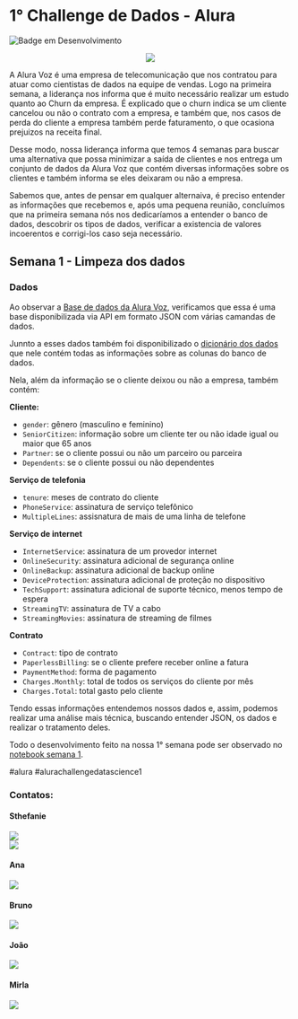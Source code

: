 # 1° Challenge de Dados -  Alura
![Badge em Desenvolvimento](http://img.shields.io/static/v1?label=STATUS&message=EM%20DESENVOLVIMENTO&color=GREEN&style=for-the-badge)

<center>
  <img src="https://i.imgur.com/jn7km8o.png">
</center>

A Alura Voz é uma empresa de telecomunicação que nos contratou para atuar como cientistas de dados na equipe de vendas. Logo na primeira semana, a liderança nos informa que é muito necessário realizar um estudo quanto ao Churn da empresa. É explicado que o churn indica se um cliente cancelou ou não o contrato com a empresa, e também que, nos casos de perda do cliente a empresa também perde faturamento, o que ocasiona prejuizos na receita final.

Desse modo, nossa liderança informa que temos 4 semanas para buscar uma alternativa que possa minimizar a saída de clientes e nos entrega um conjunto de dados da Alura Voz que contém diversas informações sobre os clientes e também informa se eles deixaram ou não a empresa.

Sabemos que, antes de pensar em qualquer alternaiva, é preciso entender as informações que recebemos e, após uma pequena reunião, concluímos que na primeira semana nós nos dedicaríamos a entender o banco de dados, descobrir os tipos de dados, verificar a existencia de valores incoerentos e corrigi-los caso seja necessário.

## Semana 1 - Limpeza dos dados

### Dados

Ao observar a [Base de dados da Alura Voz](https://github.com/sthemonica/alura-voz/blob/main/Dados/Telco-Customer-Churn.json), verificamos que essa é uma base disponibilizada via API em formato JSON com várias camandas de dados.

Junnto a esses dados também foi disponibilizado o [dicionário dos dados](https://github.com/sthemonica/alura-voz/blob/main/dicionario.md) que nele contém todas as informações sobre as colunas do banco de dados.

Nela, além da informação se o cliente deixou ou não a empresa, também contém:

<b>Cliente:</b>
 
* `gender`: gênero (masculino e feminino)
* `SeniorCitizen`: informação sobre um cliente ter ou não idade igual ou maior que 65 anos
* `Partner`: se o cliente possui ou não um parceiro ou parceira
* `Dependents`: se o cliente possui ou não dependentes

<b>Serviço de telefonia</b>


 * `tenure`: meses de contrato do cliente
 * `PhoneService`: assinatura de serviço telefônico
 * `MultipleLines`: assisnatura de mais de uma linha de telefone
 

<b>Serviço de internet</b>


 * `InternetService`: assinatura de um provedor internet
 * `OnlineSecurity`: assinatura adicional de segurança online
 * `OnlineBackup`: assinatura adicional de backup online
 * `DeviceProtection`: assinatura adicional de proteção no dispositivo
 * `TechSupport`: assinatura adicional de suporte técnico, menos tempo de espera
 * `StreamingTV`: assinatura de TV a cabo
 * `StreamingMovies`: assinatura de streaming de filmes


<b>Contrato</b>


 * `Contract`: tipo de contrato
 * `PaperlessBilling`: se o cliente prefere receber online a fatura
 * `PaymentMethod`: forma de pagamento
 * `Charges.Monthly`: total de todos os serviços do cliente por mês
 * `Charges.Total`: total gasto pelo cliente

Tendo essas informações entendemos nossos dados e, assim, podemos realizar uma análise mais técnica, buscando entender JSON, os dados e realizar o tratamento deles.

Todo o desenvolvimento feito na nossa 1° semana pode ser observado no [notebook semana 1](https://github.com/sthemonica/alura-voz/blob/main/1-Limpeza%20dos%20dados/limpeza.ipynb).

#alura #alurachallengedatascience1


### Contatos:

#### Sthefanie 
<div>

<a href="https://www.linkedin.com/in/sthefanie-monica/" target="_blank"><img src="https://img.shields.io/badge/-LinkedIn-%230077B5?style=for-the-badge&logo=linkedin&logoColor=white" target="_blank"></a>   
<a href="https://www.instagram.com/sthemonica/" target="_blank"><img src="https://img.shields.io/badge/-Instagram-%23E4405F?style=for-the-badge&logo=instagram&logoColor=white" target="_blank"></a>

</div>

#### Ana 
<div>

<a href="https://www.linkedin.com/in/anaclara-amioto/" target="_blank"><img src="https://img.shields.io/badge/-LinkedIn-%230077B5?style=for-the-badge&logo=linkedin&logoColor=white" target="_blank"></a>   
</div>

#### Bruno
<div>

<a href="https://www.linkedin.com/in/bruno-raphaell-alves-de-matos/" target="_blank"><img src="https://img.shields.io/badge/-LinkedIn-%230077B5?style=for-the-badge&logo=linkedin&logoColor=white" target="_blank"></a>   
</div>

#### João
<div>

<a href="https://www.linkedin.com/in/joaovmiranda/" target="_blank"><img src="https://img.shields.io/badge/-LinkedIn-%230077B5?style=for-the-badge&logo=linkedin&logoColor=white" target="_blank"></a>   
</div>

#### Mirla
<div>

<a href="https://www.linkedin.com/in/mirla-costa/" target="_blank"><img src="https://img.shields.io/badge/-LinkedIn-%230077B5?style=for-the-badge&logo=linkedin&logoColor=white" target="_blank"></a>   
</div>